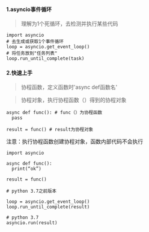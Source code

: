 #### 1.asyncio事件循环 ####
> 理解为1个死循环，去检测并执行某些代码

```
import asyncio
# 去生成或获取1个事件循环
loop = asyncio.get_event_loop()
# 将任务放到"任务列表"
loop.run_until_complete(task)
```

#### 2.快速上手 ####
> 协程函数，定义函数时'async def函数名'

> 协程对象，执行协程函数（）得到的协程对象
```
async def func(): # func（）为协程函数
  pass
 
result = func() # result为协程对象
```
注意：执行协程函数创建协程对象，函数内部代码不会执行

```
import asyncio
 
async def func():
  print(“ok”)

result = func()

# python 3.7之前版本

loop = asyncio.get_event_loop()
loop.run_until_complete(result)

# python 3.7
asyncio.run(result)
```
